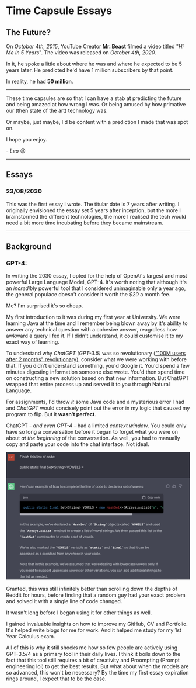 # Time Capsule Essays
## The Future?
On *October 4th, 2015*, YouTube Creator **Mr. Beast** filmed a video titled "*Hi Me In 5 Years*". The video was released on *October 4th, 2020*.  

In it, he spoke a little about where he was and where he expected to be 5 years later. 
He predicted he'd have 1 million subscribers by that point. 

In reality, he had **50 million**.

---
These time capsules are so that I can have a stab at predicting the future and being amazed at how wrong I was. Or being amused by how primative our (then state of the art) technology was. 

Or maybe, just maybe, I'd be content with a prediction I made that was spot on. 

I hope you enjoy. 

*\- Leo* 😉

--- 
## Essays
### 23/08/2030

This was the first essay I wrote. The titular date is 7 years after writing. I originally envisioned the essay set 5 years after inception, but the more I brainstormed the different technologies, the more I realised the tech would need a bit more time incubating before they became mainstream. 

---
## Background 
### GPT-4:
In writing the 2030 essay, I opted for the help of OpenAi's largest and most powerful Large Language Model, GPT-4. It's worth noting that although it's an *incredibly* powerful tool that I considered unimaginable only a year ago, the general populace doesn't consider it worth the *$20* a month fee. 

Me? I'm surprised it's so cheap. 

My first introduction to it was during my first year at University. We were learning Java at the time and I remember being blown away by it's ability to answer any technical question with a  cohesive answer, reagrdless how awkward a query I fed it. If I didn't  understand, it could customise it to my exact way of learning. 

To understand why *ChatGPT (GPT-3.5)* was so revolutionary (["100M users after 2 months" revolutionary](https://www.theguardian.com/technology/2023/feb/02/chatgpt-100-million-users-open-ai-fastest-growing-app)), consider what we were working with before that. If you didn't understand something, you'd Google it. You'd spend a few minutes digesting information someone else wrote. You'd then spend time on constructing a new solution based on that new information. But ChatGPT wrapped that entire process up and served it to you through Natural Language. 

For assignments, I'd throw *it* some Java code and a mysterious error I had and *ChatGPT*  would concisely point out the error in my logic that caused my program to flip. But it **wasn't perfect**.

ChatGPT - *and even GPT-4* - had a limited *context window*. You could only have so long a conversation before it began to forget what you were on about *at the beginning* of the conversation. As well, you had to manually copy and paste your code into the chat interface. Not ideal.  

![ChatGPT3.5](Screenshot.png)

Granted, this was still infinitely better than scrolling down the depths of Reddit for hours, before finding that a random guy had your exact problem and solved it with a single line of code changed. 

It wasn't long before I began using it for other things as well. 

I gained invaluable insights on how to improve my GitHub, CV and Portfolio. It's helped write blogs for me for work. And it helped me study for my 1st Year Calculus exam. 

All of this is why it still shocks me how so few people are actively using GPT-3.5/4 as a primary tool in their daily lives. I think it boils down to the fact that this tool still requires a bit of creativity and Proompting (Prompt engineering lol) to get the best results. But what about when the models are so advanced, this won't be necessary? By the time my first essay expiration rings around, I expect that to be the case. 

